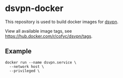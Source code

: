 
# dsvpn-docker

This repository is used to build docker images for [dsvpn](https://github.com/jedisct1/dsvpn).

View all available image tags, see https://hub.docker.com/r/cofyc/dsvpn/tags.

## Example

```
docker run --name dsvpn.service \
  --network host \
  --privileged \